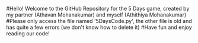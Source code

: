 #Hello! Welcome to the GitHub Repository for the 5 Days game, created by my partner (Athavan Mohanakumar) and myself (Athithiya Mohanakumar)
#Please only access the file named '5DaysCode.py', the other file is old and has quite a few errors (we don't know how to delete it)
#Have fun and enjoy reading our code!

